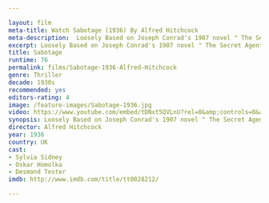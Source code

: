 ```yaml
---

layout: film
meta-title: Watch Sabotage (1936) By Alfred Hitchcock
meta-description:  Loosely Based on Joseph Conrad's 1907 novel " The Secret Agent", Sabotage is one of Hitchcock's most overlooked films. however, it is a tense thriller, one of his best British films and a true cinematic masterpiece.
excerpt: Loosely Based on Joseph Conrad's 1907 novel " The Secret Agent", Sabotage is one of Hitchcock's most overlooked films. however, it is a tense thriller, one of his best British films and a true cinematic masterpiece. Sylvia Sidney is the young wife of a London movie-theatre owner who maintains a secret life as a paid terrorist. Slowly she realizes that her husband is a monster.
title: Sabotage
runtime: 76
permalink: films/Sabotage-1936-Alfred-Hitchcock
genre: Thriller
decade: 1930s
recommended: yes
editors-rating: 4
image: /feature-images/Sabotage-1936.jpg
video: https://www.youtube.com/embed/tDNxt5QVLnU?rel=0&amp;controls=0&amp;showinfo=0
synopsis: Loosely Based on Joseph Conrad's 1907 novel " The Secret Agent", Sabotage is one of Hitchcock's most overlooked films. however, it is a tense thriller, one of his best British films and a true cinematic masterpiece. Sylvia Sidney is the young wife of a London movie-theatre owner who maintains a secret life as a paid terrorist. Slowly she realizes that her husband is a monster.
director: Alfred Hitchcock
year: 1936
country: UK
cast:
- Sylvia Sidney
- Oskar Homolka
- Desmond Tester
imdb: http://www.imdb.com/title/tt0028212/

---
```

